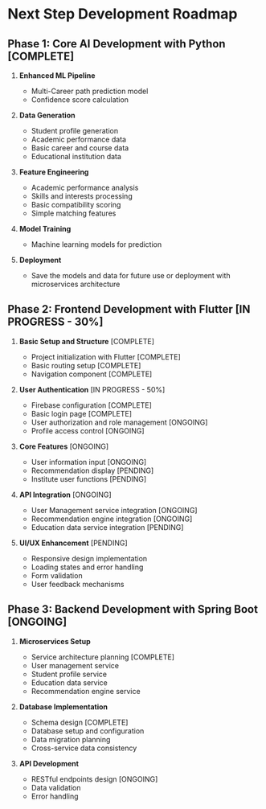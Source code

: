 # Next Step Development Roadmap

## Phase 1: Core AI Development with Python [COMPLETE]

1. **Enhanced ML Pipeline**
   - Multi-Career path prediction model
   - Confidence score calculation

2. **Data Generation**
   - Student profile generation
   - Academic performance data
   - Basic career and course data
   - Educational institution data

3. **Feature Engineering**
   - Academic performance analysis
   - Skills and interests processing
   - Basic compatibility scoring
   - Simple matching features

4. **Model Training**
   - Machine learning models for prediction

5. **Deployment**
   - Save the models and data for future use or deployment with microservices architecture

## Phase 2: Frontend Development with Flutter [IN PROGRESS - 30%]

1. **Basic Setup and Structure** [COMPLETE]
   - Project initialization with Flutter [COMPLETE]
   - Basic routing setup [COMPLETE]
   - Navigation component [COMPLETE]

2. **User Authentication** [IN PROGRESS - 50%]
   - Firebase configuration [COMPLETE]
   - Basic login page [COMPLETE]
   - User authorization and role management [ONGOING]
   - Profile access control [ONGOING]

3. **Core Features** [ONGOING]
   - User information input [ONGOING]
   - Recommendation display [PENDING]
   - Institute user functions [PENDING]

4. **API Integration** [ONGOING]
   - User Management service integration [ONGOING]
   - Recommendation engine integration [ONGOING]
   - Education data service integration [PENDING]

5. **UI/UX Enhancement** [PENDING]
   - Responsive design implementation
   - Loading states and error handling
   - Form validation
   - User feedback mechanisms

## Phase 3: Backend Development with Spring Boot [ONGOING]

1. **Microservices Setup**
   - Service architecture planning [COMPLETE]
   - User management service
   - Student profile service
   - Education data service
   - Recommendation engine service

2. **Database Implementation**
   - Schema design [COMPLETE]
   - Database setup and configuration
   - Data migration planning
   - Cross-service data consistency

3. **API Development**
   - RESTful endpoints design [ONGOING]
   - Data validation
   - Error handling
